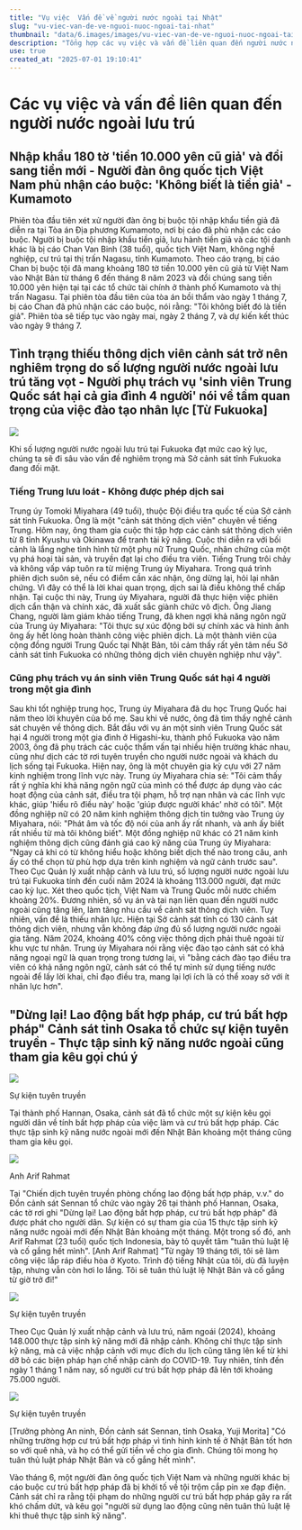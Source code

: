 ```yaml
---
title: "Vụ việc  Vấn đề về người nước ngoài tại Nhật"
slug: "vu-viec-van-de-ve-nguoi-nuoc-ngoai-tai-nhat"
thumbnail: "data/6.images/images/vu-viec-van-de-ve-nguoi-nuoc-ngoai-tai-nhat.webp"
description: "Tổng hợp các vụ việc và vấn đề liên quan đến người nước ngoài lưu trú tại Nhật Bản bao gồm vụ làm giả tiền thiếu thông dịch viên cho cảnh sát và sự kiện tuyên truyền chống cư trú bất hợp pháp."
use: true
created_at: "2025-07-01 19:10:41"
---
```


# Các vụ việc và vấn đề liên quan đến người nước ngoài lưu trú

## Nhập khẩu 180 tờ 'tiền 10.000 yên cũ giả' và đổi sang tiền mới - Người đàn ông quốc tịch Việt Nam phủ nhận cáo buộc: 'Không biết là tiền giả' - Kumamoto

Phiên tòa đầu tiên xét xử người đàn ông bị buộc tội nhập khẩu tiền giả đã diễn ra tại Tòa án Địa phương Kumamoto, nơi bị cáo đã phủ nhận các cáo buộc.
Người bị buộc tội nhập khẩu tiền giả, lưu hành tiền giả và các tội danh khác là bị cáo Chan Van Binh (38 tuổi), quốc tịch Việt Nam, không nghề nghiệp, cư trú tại thị trấn Nagasu, tỉnh Kumamoto.
Theo cáo trạng, bị cáo Chan bị buộc tội đã mang khoảng 180 tờ tiền 10.000 yên cũ giả từ Việt Nam vào Nhật Bản từ tháng 6 đến tháng 8 năm 2023 và đổi chúng sang tiền 10.000 yên hiện tại tại các tổ chức tài chính ở thành phố Kumamoto và thị trấn Nagasu.
Tại phiên tòa đầu tiên của tòa án bồi thẩm vào ngày 1 tháng 7, bị cáo Chan đã phủ nhận các cáo buộc, nói rằng: "Tôi không biết đó là tiền giả".
Phiên tòa sẽ tiếp tục vào ngày mai, ngày 2 tháng 7, và dự kiến kết thúc vào ngày 9 tháng 7.

## Tình trạng thiếu thông dịch viên cảnh sát trở nên nghiêm trọng do số lượng người nước ngoài lưu trú tăng vọt - Người phụ trách vụ 'sinh viên Trung Quốc sát hại cả gia đình 4 người' nói về tầm quan trọng của việc đào tạo nhân lực [Từ Fukuoka]

![](/images/20250701-00995168-fnnprimev-000-2-view.webp)

Khi số lượng người nước ngoài lưu trú tại Fukuoka đạt mức cao kỷ lục, chúng ta sẽ đi sâu vào vấn đề nghiêm trọng mà Sở cảnh sát tỉnh Fukuoka đang đối mặt.

### Tiếng Trung lưu loát - Không được phép dịch sai

Trung úy Tomoki Miyahara (49 tuổi), thuộc Đội điều tra quốc tế của Sở cảnh sát tỉnh Fukuoka. Ông là một "cảnh sát thông dịch viên" chuyên về tiếng Trung. Hôm nay, ông tham gia cuộc thi tập hợp các cảnh sát thông dịch viên từ 8 tỉnh Kyushu và Okinawa để tranh tài kỹ năng.
Cuộc thi diễn ra với bối cảnh là lắng nghe tình hình từ một phụ nữ Trung Quốc, nhân chứng của một vụ phá hoại tài sản, và truyền đạt lại cho điều tra viên.
Tiếng Trung trôi chảy và không vấp váp tuôn ra từ miệng Trung úy Miyahara. Trong quá trình phiên dịch suôn sẻ, nếu có điểm cần xác nhận, ông dừng lại, hỏi lại nhân chứng. Vì đây có thể là lời khai quan trọng, dịch sai là điều không thể chấp nhận.
Tại cuộc thi này, Trung úy Miyahara, người đã thực hiện việc phiên dịch cẩn thận và chính xác, đã xuất sắc giành chức vô địch. Ông Jiang Chang, người làm giám khảo tiếng Trung, đã khen ngợi khả năng ngôn ngữ của Trung úy Miyahara: "Tôi thực sự xúc động bởi sự chính xác và hình ảnh ông ấy hết lòng hoàn thành công việc phiên dịch. Là một thành viên của cộng đồng người Trung Quốc tại Nhật Bản, tôi cảm thấy rất yên tâm nếu Sở cảnh sát tỉnh Fukuoka có những thông dịch viên chuyên nghiệp như vậy".

### Cũng phụ trách vụ án sinh viên Trung Quốc sát hại 4 người trong một gia đình

Sau khi tốt nghiệp trung học, Trung úy Miyahara đã du học Trung Quốc hai năm theo lời khuyên của bố mẹ. Sau khi về nước, ông đã tìm thấy nghề cảnh sát chuyên về thông dịch.
Bắt đầu với vụ án một sinh viên Trung Quốc sát hại 4 người trong một gia đình ở Higashi-ku, thành phố Fukuoka vào năm 2003, ông đã phụ trách các cuộc thẩm vấn tại nhiều hiện trường khác nhau, cũng như dịch các tờ rơi tuyên truyền cho người nước ngoài và khách du lịch sống tại Fukuoka. Hiện nay, ông là một chuyên gia kỳ cựu với 27 năm kinh nghiệm trong lĩnh vực này.
Trung úy Miyahara chia sẻ: "Tôi cảm thấy rất ý nghĩa khi khả năng ngôn ngữ của mình có thể được áp dụng vào các hoạt động của cảnh sát, điều tra tội phạm, hỗ trợ nạn nhân và các lĩnh vực khác, giúp 'hiểu rõ điều này' hoặc 'giúp được người khác' nhờ có tôi".
Một đồng nghiệp nữ có 20 năm kinh nghiệm thông dịch tin tưởng vào Trung úy Miyahara, nói: "Phát âm và tốc độ nói của anh ấy rất nhanh, và anh ấy biết rất nhiều từ mà tôi không biết".
Một đồng nghiệp nữ khác có 21 năm kinh nghiệm thông dịch cũng đánh giá cao kỹ năng của Trung úy Miyahara: "Ngay cả khi có từ không hiểu hoặc không biết dịch thế nào trong câu, anh ấy có thể chọn từ phù hợp dựa trên kinh nghiệm và ngữ cảnh trước sau".
Theo Cục Quản lý xuất nhập cảnh và lưu trú, số lượng người nước ngoài lưu trú tại Fukuoka tính đến cuối năm 2024 là khoảng 113.000 người, đạt mức cao kỷ lục. Xét theo quốc tịch, Việt Nam và Trung Quốc mỗi nước chiếm khoảng 20%.
Đương nhiên, số vụ án và tai nạn liên quan đến người nước ngoài cũng tăng lên, làm tăng nhu cầu về cảnh sát thông dịch viên. Tuy nhiên, vấn đề là thiếu nhân lực. Hiện tại Sở cảnh sát tỉnh có 130 cảnh sát thông dịch viên, nhưng vẫn không đáp ứng đủ số lượng người nước ngoài gia tăng. Năm 2024, khoảng 40% công việc thông dịch phải thuê ngoài từ khu vực tư nhân.
Trung úy Miyahara nói rằng việc đào tạo cảnh sát có khả năng ngoại ngữ là quan trọng trong tương lai, vì "bằng cách đào tạo điều tra viên có khả năng ngôn ngữ, cảnh sát có thể tự mình sử dụng tiếng nước ngoài để lấy lời khai, chỉ đạo điều tra, mang lại lợi ích là có thể xoay sở với ít nhân lực hơn".

## "Dừng lại! Lao động bất hợp pháp, cư trú bất hợp pháp" Cảnh sát tỉnh Osaka tổ chức sự kiện tuyên truyền - Thực tập sinh kỹ năng nước ngoài cũng tham gia kêu gọi chú ý

![](/images/20250630-90020415-kantelev-000-1-view.webp)

Sự kiện tuyên truyền

Tại thành phố Hannan, Osaka, cảnh sát đã tổ chức một sự kiện kêu gọi người dân về tính bất hợp pháp của việc làm và cư trú bất hợp pháp.
Các thực tập sinh kỹ năng nước ngoài mới đến Nhật Bản khoảng một tháng cũng tham gia kêu gọi.

![](/images/20250630-90020415-kantelev-001-1-view.webp)

Anh Arif Rahmat

Tại "Chiến dịch tuyên truyền phòng chống lao động bất hợp pháp, v.v." do Đồn cảnh sát Sennan tổ chức vào ngày 26 tại thành phố Hannan, Osaka, các tờ rơi ghi "Dừng lại! Lao động bất hợp pháp, cư trú bất hợp pháp" đã được phát cho người dân.
Sự kiện có sự tham gia của 15 thực tập sinh kỹ năng nước ngoài mới đến Nhật Bản khoảng một tháng.
Một trong số đó, anh Arif Rahmat (23 tuổi) quốc tịch Indonesia, bày tỏ quyết tâm "tuân thủ luật lệ và cố gắng hết mình".
[Anh Arif Rahmat] "Từ ngày 19 tháng tới, tôi sẽ làm công việc lắp ráp điều hòa ở Kyoto. Trình độ tiếng Nhật của tôi, dù đã luyện tập, nhưng vẫn còn hơi lo lắng. Tôi sẽ tuân thủ luật lệ Nhật Bản và cố gắng từ giờ trở đi!"

![](/images/20250630-90020415-kantelev-002-1-view.webp)

Sự kiện tuyên truyền

Theo Cục Quản lý xuất nhập cảnh và lưu trú, năm ngoái (2024), khoảng 148.000 thực tập sinh kỹ năng mới đã nhập cảnh. Không chỉ thực tập sinh kỹ năng, mà cả việc nhập cảnh với mục đích du lịch cũng tăng lên kể từ khi dỡ bỏ các biện pháp hạn chế nhập cảnh do COVID-19. Tuy nhiên, tính đến ngày 1 tháng 1 năm nay, số người cư trú bất hợp pháp đã lên tới khoảng 75.000 người.

![](/images/20250630-90020415-kantelev-003-1-view.webp)

Sự kiện tuyên truyền

[Trưởng phòng An ninh, Đồn cảnh sát Sennan, tỉnh Osaka, Yuji Morita] "Có những trường hợp cư trú bất hợp pháp vì tình hình kinh tế ở Nhật Bản tốt hơn so với quê nhà, và họ có thể gửi tiền về cho gia đình. Chúng tôi mong họ tuân thủ luật pháp Nhật Bản và cố gắng hết mình".

Vào tháng 6, một người đàn ông quốc tịch Việt Nam và những người khác bị cáo buộc cư trú bất hợp pháp đã bị khởi tố về tội trộm cắp pin xe đạp điện.
Cảnh sát chỉ ra rằng tội phạm do những người cư trú bất hợp pháp gây ra rất khó chấm dứt, và kêu gọi "người sử dụng lao động cũng nên tuân thủ luật lệ khi thuê thực tập sinh kỹ năng".